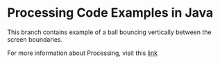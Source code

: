 # Processing Code Examples in Java #

This branch contains example of a ball bouncing vertically between the screen boundaries.

For more information about Processing, visit this [link](https://processing.org/)

